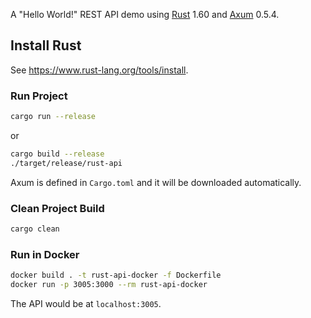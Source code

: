 A "Hello World!" REST API demo using [Rust](https://www.rust-lang.org/) 1.60 and [Axum](https://github.com/tokio-rs/axum) 0.5.4.

## Install Rust

See https://www.rust-lang.org/tools/install.

### Run Project

```bash
cargo run --release
```

or

```bash
cargo build --release
./target/release/rust-api
```

Axum is defined in ```Cargo.toml``` and it will be downloaded automatically.

### Clean Project Build

```bash
cargo clean
```

### Run in Docker

```bash
docker build . -t rust-api-docker -f Dockerfile
docker run -p 3005:3000 --rm rust-api-docker
```

The API would be at ```localhost:3005```.